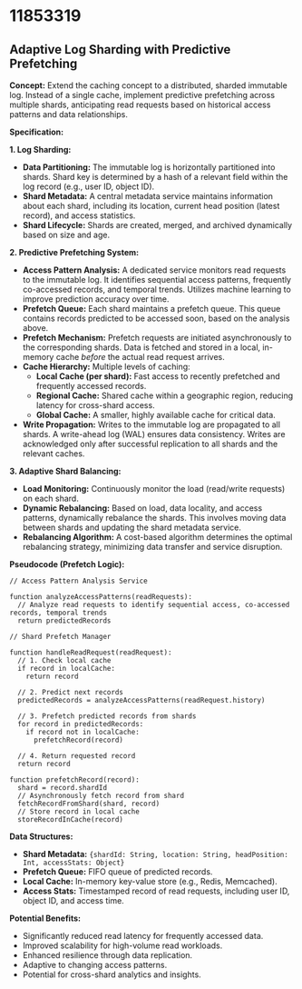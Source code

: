 # 11853319

## Adaptive Log Sharding with Predictive Prefetching

**Concept:** Extend the caching concept to a distributed, sharded immutable log. Instead of a single cache, implement predictive prefetching across multiple shards, anticipating read requests based on historical access patterns and data relationships.

**Specification:**

**1. Log Sharding:**

*   **Data Partitioning:** The immutable log is horizontally partitioned into shards. Shard key is determined by a hash of a relevant field within the log record (e.g., user ID, object ID).
*   **Shard Metadata:** A central metadata service maintains information about each shard, including its location, current head position (latest record), and access statistics.
*   **Shard Lifecycle:** Shards are created, merged, and archived dynamically based on size and age.

**2. Predictive Prefetching System:**

*   **Access Pattern Analysis:** A dedicated service monitors read requests to the immutable log. It identifies sequential access patterns, frequently co-accessed records, and temporal trends. Utilizes machine learning to improve prediction accuracy over time.
*   **Prefetch Queue:** Each shard maintains a prefetch queue. This queue contains records predicted to be accessed soon, based on the analysis above.
*   **Prefetch Mechanism:** Prefetch requests are initiated asynchronously to the corresponding shards. Data is fetched and stored in a local, in-memory cache *before* the actual read request arrives.
*   **Cache Hierarchy:** Multiple levels of caching:
    *   **Local Cache (per shard):** Fast access to recently prefetched and frequently accessed records.
    *   **Regional Cache:**  Shared cache within a geographic region, reducing latency for cross-shard access.
    *   **Global Cache:** A smaller, highly available cache for critical data.
*   **Write Propagation:**  Writes to the immutable log are propagated to all shards.  A write-ahead log (WAL) ensures data consistency. Writes are acknowledged only after successful replication to all shards and the relevant caches.

**3. Adaptive Shard Balancing:**

*   **Load Monitoring:** Continuously monitor the load (read/write requests) on each shard.
*   **Dynamic Rebalancing:** Based on load, data locality, and access patterns, dynamically rebalance the shards. This involves moving data between shards and updating the shard metadata service.
*   **Rebalancing Algorithm:** A cost-based algorithm determines the optimal rebalancing strategy, minimizing data transfer and service disruption.

**Pseudocode (Prefetch Logic):**

```
// Access Pattern Analysis Service

function analyzeAccessPatterns(readRequests):
  // Analyze read requests to identify sequential access, co-accessed records, temporal trends
  return predictedRecords

// Shard Prefetch Manager

function handleReadRequest(readRequest):
  // 1. Check local cache
  if record in localCache:
    return record

  // 2. Predict next records
  predictedRecords = analyzeAccessPatterns(readRequest.history)

  // 3. Prefetch predicted records from shards
  for record in predictedRecords:
    if record not in localCache:
      prefetchRecord(record)

  // 4. Return requested record
  return record

function prefetchRecord(record):
  shard = record.shardId
  // Asynchronously fetch record from shard
  fetchRecordFromShard(shard, record)
  // Store record in local cache
  storeRecordInCache(record)
```

**Data Structures:**

*   **Shard Metadata:** `{shardId: String, location: String, headPosition: Int, accessStats: Object}`
*   **Prefetch Queue:** FIFO queue of predicted records.
*   **Local Cache:** In-memory key-value store (e.g., Redis, Memcached).
*   **Access Stats:**  Timestamped record of read requests, including user ID, object ID, and access time.

**Potential Benefits:**

*   Significantly reduced read latency for frequently accessed data.
*   Improved scalability for high-volume read workloads.
*   Enhanced resilience through data replication.
*   Adaptive to changing access patterns.
*   Potential for cross-shard analytics and insights.